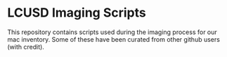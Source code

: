 LCUSD Imaging Scripts
===============

This repository contains scripts used during the imaging process for our mac inventory. Some of these have been curated from other github users (with credit).
